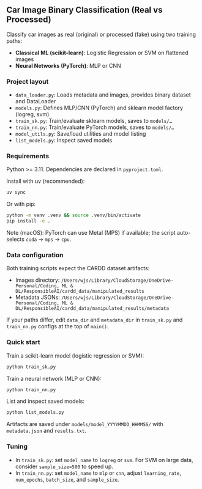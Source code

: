 ## Car Image Binary Classification (Real vs Processed)

Classify car images as real (original) or processed (fake) using two training paths:
- **Classical ML (scikit-learn)**: Logistic Regression or SVM on flattened images
- **Neural Networks (PyTorch)**: MLP or CNN

### Project layout
- `data_loader.py`: Loads metadata and images, provides binary dataset and DataLoader
- `models.py`: Defines MLP/CNN (PyTorch) and sklearn model factory (logreg, svm)
- `train_sk.py`: Train/evaluate sklearn models, saves to `models/…`
- `train_nn.py`: Train/evaluate PyTorch models, saves to `models/…`
- `model_utils.py`: Save/load utilities and model listing
- `list_models.py`: Inspect saved models

### Requirements
Python >= 3.11. Dependencies are declared in `pyproject.toml`.

Install with uv (recommended):
```bash
uv sync
```

Or with pip:
```bash
python -m venv .venv && source .venv/bin/activate
pip install -e .
```

Note (macOS): PyTorch can use Metal (MPS) if available; the script auto-selects `cuda` → `mps` → `cpu`.

### Data configuration
Both training scripts expect the CARDD dataset artifacts:
- Images directory: `/Users/wjs/Library/CloudStorage/OneDrive-Personal/Coding, ML & DL/ResponsibleAI/cardd_data/manipulated_results`
- Metadata JSONs: `/Users/wjs/Library/CloudStorage/OneDrive-Personal/Coding, ML & DL/ResponsibleAI/cardd_data/manipulated_results/metadata`

If your paths differ, edit `data_dir` and `metadata_dir` in `train_sk.py` and `train_nn.py` configs at the top of `main()`.

### Quick start
Train a scikit-learn model (logistic regression or SVM):
```bash
python train_sk.py
```

Train a neural network (MLP or CNN):
```bash
python train_nn.py
```

List and inspect saved models:
```bash
python list_models.py
```

Artifacts are saved under `models/model_YYYYMMDD_HHMMSS/` with `metadata.json` and `results.txt`.

### Tuning
- In `train_sk.py`: set `model_name` to `logreg` or `svm`. For SVM on large data, consider `sample_size=500` to speed up.
- In `train_nn.py`: set `model_name` to `mlp` or `cnn`, adjust `learning_rate`, `num_epochs`, `batch_size`, and `sample_size`.


